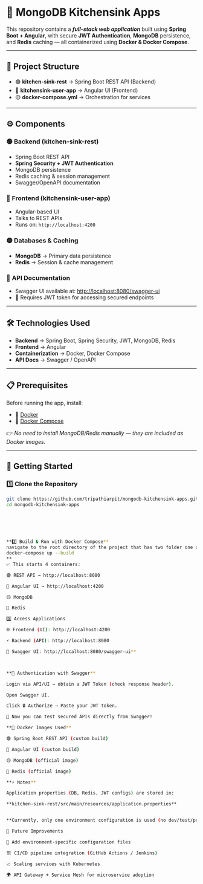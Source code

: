 # 🚀 **MongoDB Kitchensink Apps**

This repository contains a **_full-stack web application_** built using **Spring Boot + Angular**, with secure **JWT Authentication**, **MongoDB** persistence, and **Redis** caching — all containerized using **Docker & Docker Compose**.  

---

## 📂 **Project Structure**

- 🟢 **kitchen-sink-rest** → Spring Boot REST API (Backend)  
- 🔵 **kitchensink-user-app** → Angular UI (Frontend)  
- 🟡 **docker-compose.yml** → Orchestration for services  





---

## ⚙️ **Components**

### 🟢 **Backend (kitchen-sink-rest)**
- Spring Boot REST API  
- **Spring Security + JWT Authentication**  
- MongoDB persistence  
- Redis caching & session management  
- Swagger/OpenAPI documentation  

### 🔵 **Frontend (kitchensink-user-app)**
- Angular-based UI  
- Talks to REST APIs  
- Runs on: `http://localhost:4200`  

### 🟡 **Databases & Caching**
- **MongoDB** → Primary data persistence  
- **Redis** → Session & cache management  

### 📖 **API Documentation**
- Swagger UI available at: [http://localhost:8080/swagger-ui](http://localhost:8080/swagger-ui)  
- 🔑 Requires JWT token for accessing secured endpoints  

---

## 🛠️ **Technologies Used**

- **Backend** → Spring Boot, Spring Security, JWT, MongoDB, Redis  
- **Frontend** → Angular  
- **Containerization** → Docker, Docker Compose  
- **API Docs** → Swagger / OpenAPI  

---

## 📋 **Prerequisites**

Before running the app, install:  

- 🐳 [Docker](https://www.docker.com/)  
- 🐙 [Docker Compose](https://docs.docker.com/compose/)  

👉 *No need to install MongoDB/Redis manually — they are included as Docker images.*  

---

## 🚀 **Getting Started**

### 1️⃣ Clone the Repository
```bash
git clone https://github.com/tripathiarpit/mongodb-kitchensink-apps.git
cd mongodb-kitchensink-apps






**2️⃣ Build & Run with Docker Compose**
navigate to the root directory of the project that has two folder one of UI and iothe rof REST and execute
docker-compose up --build
**
✅ This starts 4 containers:

🟢 REST API → http://localhost:8080

🔵 Angular UI → http://localhost:4200

🟡 MongoDB

🔴 Redis

3️⃣ Access Applications

🌐 Frontend (UI): http://localhost:4200

⚡ Backend (API): http://localhost:8080

📖 Swagger UI: http://localhost:8080/swagger-ui**



**🔑 Authentication with Swagger**

Login via API/UI → obtain a JWT Token (check response header).

Open Swagger UI.

Click 🔒 Authorize → Paste your JWT token.

🎉 Now you can test secured APIs directly from Swagger!

**🐳 Docker Images Used**

🟢 Spring Boot REST API (custom build)

🔵 Angular UI (custom build)

🟡 MongoDB (official image)

🔴 Redis (official image)

**⚡ Notes**

Application properties (DB, Redis, JWT configs) are stored in:

**kitchen-sink-rest/src/main/resources/application.properties**


**Currently, only one environment configuration is used (no dev/test/prod profiles).**

📌 Future Improvements

🔧 Add environment-specific configuration files

🏗️ CI/CD pipeline integration (GitHub Actions / Jenkins)

📈 Scaling services with Kubernetes

🌍 API Gateway + Service Mesh for microservice adoption


